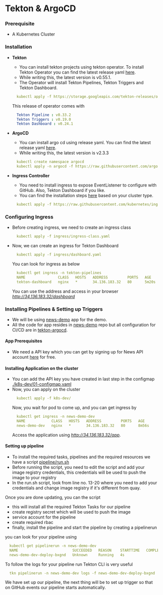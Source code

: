 # Tekton & ArgoCD

### Prerequisite

* A Kubernetes Cluster

### Installation

* **Tekton** 
  * You can install tekton projects using tekton operator. To install Tekton Operator you can find the latest release yaml [here](https://github.com/tektoncd/operator/releases).
  * While writing this, the latest version is v0.55.1.
  * The Operator will install Tekton Pipelines, Tekton Triggers and Tekton Dashboard.
  ```yaml
    kubectl apply -f https://storage.googleapis.com/tekton-releases/operator/previous/v0.55.1/release.yaml
  ```
  This release of operator comes with
  ```yaml
    Tekton Pipeline : v0.33.2
    Tekton Triggers : v0.19.0
    Tekton Dashboard : v0.24.1
  ```

* **ArgoCD**
  * You can install argo cd using release yaml. You can find the latest release yaml [here](https://github.com/argoproj/argo-cd/releases).
  * While writing this, the latest version is v2.3.3
  ```yaml
    kubectl create namespace argocd
    kubectl apply -n argocd -f https://raw.githubusercontent.com/argoproj/argo-cd/v2.3.3/manifests/ha/install.yaml
  ```

* **Ingress Controller**
  * You need to install ingress to expose EventListener to configure with GitHub. Also, Tekton Dashboard if you like.
  * You can find the installation steps [here](https://kubernetes.github.io/ingress-nginx/deploy/) based on your cluster type.
  ```yaml
    kubectl apply -f https://raw.githubusercontent.com/kubernetes/ingress-nginx/controller-v1.1.3/deploy/static/provider/cloud/deploy.yaml
  ```

### Configuring Ingress 

* Before creating ingress, we need to create an ingress class
  ```yaml
    kubectl apply -f ingress/ingress-class.yaml
  ```

* Now, we can create an ingress for Tekton Dashboard
  ```yaml
    kubectl apply -f ingress/dashboard.yaml 
  ```
  You can look for ingress as below
  ```yaml
    kubectl get ingress -n tekton-pipelines 
    NAME               CLASS   HOSTS   ADDRESS         PORTS   AGE
    tekton-dashboard   nginx   *       34.136.183.32   80      5m20s
  ```
  You can use the address and access in your browser _http://34.136.183.32/dashboard_

### Installing Pipelines & Setting up Triggers

* We will be using [news-demo](https://github.com/sm43/news-demo) app for the demo.
* All the code for app resides in [news-demo](https://github.com/sm43/news-demo) repo but all configuration for CI/CD are in [tekton-argocd](https://github.com/sm43/tekton-argocd).

#### App Prerequisites

* We need a API key which you can get by signing up for News API account [here](https://newsapi.org/register) for free.
 
#### Installing Application on the cluster

* You can add the API key you have created in last step in the configmap [./k8s-dev/01-configmap.yaml](./k8s-dev/01-configmap.yaml) 
* Now, you can apply on the cluster
  ```yaml
    kubectl apply -f k8s-dev/
  ```
  Now, you wait for pod to come up, and you can get ingress by
  ```yaml
    kubectl get ingress -n news-demo-dev 
    NAME            CLASS   HOSTS   ADDRESS         PORTS   AGE
    news-demo-dev   nginx   *       34.136.183.32   80      8m56s
  ```
  Access the application using _http://34.136.183.32/app_.

#### Setting up pipeline

* To install the required tasks, pipelines and the required resources we have a script [pipeline/run.sh](./pipeline/run.sh)
* Before running the script, you need to edit the script and add your image registry credentials, this credentials will be used to push the image to your registry
* In the run.sh script, look from line no. 13-20 where you need to add your credentials and change image registry if it's different from quay.

Once you are done updating, you can the script
* this will install all the required Tekton Tasks for our pipeline
* create registry secret which will be used to push the image
* service account for the pipeline
* create required rbac
* finally, install the pipeline and start the pipeline by creating a pipelinerun

you can look for your pipeline using
```yaml
  kubectl get pipelinerun -n news-demo-dev
  NAME                         SUCCEEDED   REASON    STARTTIME   COMPLETIONTIME
  news-demo-dev-deploy-bxgnd   Unknown     Running   4s
```
To follow the logs for your pipeline run Tekton CLI is very useful
```yaml
  tkn pipelinerun -n news-demo-dev logs -f news-demo-dev-deploy-bxgnd
```
We have set up our pipeline, the next thing will be to set up trigger so that on GitHub events our pipeline starts automatically.

